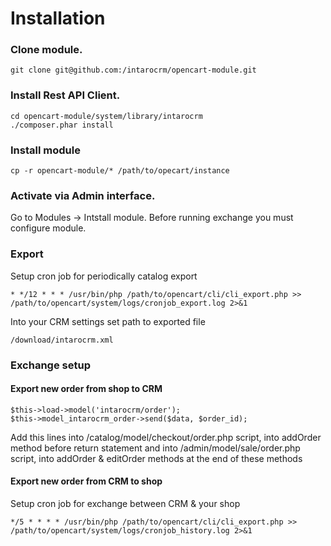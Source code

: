 Installation
============

### Clone module.
```
git clone git@github.com:/intarocrm/opencart-module.git
```

### Install Rest API Client.

```
cd opencart-module/system/library/intarocrm
./composer.phar install
```

### Install module
```
cp -r opencart-module/* /path/to/opecart/instance
```

### Activate via Admin interface.

Go to Modules -> Intstall module. Before running exchange you must configure module.

### Export

Setup cron job for periodically catalog export

```
* */12 * * * /usr/bin/php /path/to/opencart/cli/cli_export.php >> /path/to/opencart/system/logs/cronjob_export.log 2>&1
```

Into your CRM settings set path to exported file

```
/download/intarocrm.xml
```

### Exchange setup


#### Export new order from shop to CRM

```
$this->load->model('intarocrm/order');
$this->model_intarocrm_order->send($data, $order_id);
```

Add this lines into /catalog/model/checkout/order.php script, into addOrder method before return statement and
into /admin/model/sale/order.php script, into addOrder & editOrder methods at the end of these methods




#### Export new order from CRM to shop

Setup cron job for exchange between CRM & your shop

```
*/5 * * * * /usr/bin/php /path/to/opencart/cli/cli_export.php >> /path/to/opencart/system/logs/cronjob_history.log 2>&1
```
